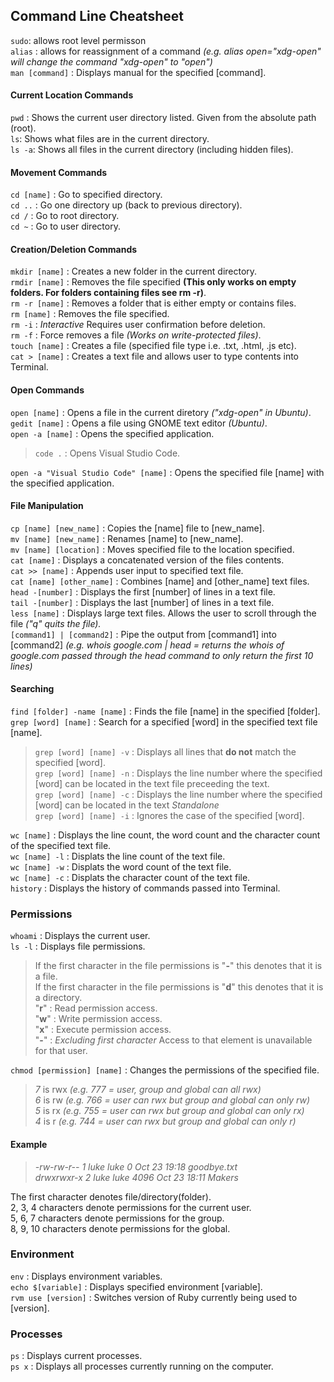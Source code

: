 ## Command Line Cheatsheet
  
<code>sudo</code>: allows root level permisson  
<code>alias</code> : allows for reassignment of a command *(e.g. alias open="xdg-open" will change the command "xdg-open" to "open")*  
<code>man [command]</code> : Displays manual for the specified [command].  
  
#### Current Location Commands  
<code>pwd</code> : Shows the current user directory listed. Given from the absolute path (root).  
<code>ls</code>: Shows what files are in the current directory.  
<code>ls -a</code>: Shows all files in the current directory (including hidden files).  

#### Movement Commands
<code>cd [name]</code> : Go to specified directory.  
<code>cd ..</code> : Go one directory up (back to previous directory).  
<code>cd /</code> : Go to root directory.  
<code>cd ~</code> : Go to user directory.  

#### Creation/Deletion Commands

<code>mkdir [name]</code> : Creates a new folder in the current directory.  
<code>rmdir [name]</code> : Removes the file specified **(This only works on empty folders. For folders containing files see rm -r)**.  
<code>rm -r [name]</code> : Removes a folder that is either empty or contains files.  
<code>rm [name]</code> : Removes the file specified.  
<code>rm -i</code> : *Interactive* Requires user confirmation before deletion.  
<code>rm -f</code> : Force removes a file *(Works on write-protected files)*.  
<code>touch [name]</code> : Creates a file (specified file type i.e. .txt, .html, .js etc).  
<code>cat > [name]</code> : Creates a text file and allows user to type contents into Terminal. 


#### Open Commands

<code>open [name]</code> : Opens a file in the current diretory *("xdg-open" in Ubuntu)*.  
<code>gedit [name]</code> : Opens a file using GNOME text editor *(Ubuntu)*.  
<code>open -a [name]</code> : Opens the specified application.  
> <code>code .</code> : Opens Visual Studio Code.  

<code>open -a "Visual Studio Code" [name]</code> : Opens the specified file [name] with the specified application.  

#### File Manipulation

<code>cp [name] [new_name]</code> : Copies the [name] file to [new_name].  
<code>mv [name] [new_name]</code> : Renames [name] to [new_name].  
<code>mv [name] [location]</code> : Moves specified file to the location specified.  
<code>cat [name]</code> : Displays a concatenated version of the files contents.  
<code>cat >> [name]</code> : Appends user input to specified text file.  
<code>cat [name] [other_name]</code> : Combines [name] and [other_name] text files.  
<code>head -[number]</code> : Displays the first [number] of lines in a text file.  
<code>tail -[number]</code> : Displays the last [number] of lines in a text file.  
<code>less [name]</code> : Displays large text files. Allows the user to scroll through the file *("q" quits the file).*  
<code>[command1] | [command2]</code> : Pipe the output from [command1] into [command2] *(e.g. whois google.com | head = returns the whois of google.com passed through the head command to only return the first 10 lines)*  

#### Searching

<code>find [folder] -name [name]</code> : Finds the file [name] in the specified [folder].  
<code>grep [word] [name]</code> : Search for a specified [word] in the specified text file [name].  
><code>grep [word] [name] -v</code> : Displays all lines that **do not** match the specified [word].  
<code>grep [word] [name] -n</code> : Displays the line number where the specified [word] can be located in the text file preceeding the text.  
<code>grep [word] [name] -c</code> : Displays the line number where the specified [word] can be located in the text *Standalone*  
<code>grep [word] [name] -i</code> : Ignores the case of the specified [word].  

<code>wc [name]</code> : Displays the line count, the word count and the character count of the specified text file.  
<code>wc [name] -l</code> : Displats the line count of the text file.  
<code>wc [name] -w</code> : Displats the word count of the text file.  
<code>wc [name] -c</code> : Displats the character count of the text file.  
<code>history</code> : Displays the history of commands passed into Terminal.

### Permissions

<code>whoami</code> : Displays the current user.  
<code>ls -l</code> : Displays file permissions.  
>If the first character in the file permissions is "**-**" this denotes that it is a file.  
    If the first character in the file permissions is "**d**" this denotes that it is a directory.  
    "**r**" : Read permission access.  
    "**w**" : Write permission access.  
    "**x**" : Execute permission access.  
    "**-**" : *Excluding first character* Access to that element is unavailable for that user.  
    
<code>chmod [permission] [name]</code> : Changes the permissions of the specified file.  
>*7* is rwx *(e.g. 777 = user, group and global can all rwx)*  
    *6* is rw *(e.g. 766 = user can rwx but group and global can only rw)*  
    *5* is rx *(e.g. 755 = user can rwx but group and global can only rx)*  
    *4* is r *(e.g. 744 = user can rwx but group and global can only r)*  

#### Example

>*-rw-rw-r-- 1 luke luke      0 Oct 23 19:18  goodbye.txt*  
*drwxrwxr-x 2 luke luke   4096 Oct 23 18:11  Makers*

The first character denotes file/directory(folder).  
2, 3, 4 characters denote permissions for the current user.  
5, 6, 7 characters denote permissions for the group.  
8, 9, 10 characters denote permissions for the global. 

### Environment

<code>env</code> : Displays environment variables.  
<code>echo $[variable]</code> : Displays specified environment [variable].   
<code>rvm use [version]</code> : Switches version of Ruby currently being used to [version].  

### Processes

<code>ps</code> : Displays current processes.  
<code>ps x</code> : Displays all processes currently running on the computer.


